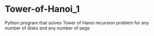 # Tower-of-Hanoi_1
Python program that solves Tower of Hanoi recursion problem for any number of disks and any number of pegs
